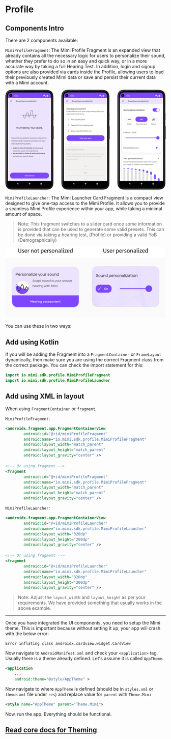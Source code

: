 # Profile

## Components Intro

There are 2 components available:

`MimiProfileFragment`: The Mimi Profile Fragment is an expanded view that already contains all the necessary logic for users to personalize their sound, whether they prefer to do so in an easy and quick way, or in a more accurate way by taking a full Hearing Test. In addition, login and signup options are also provided via cards inside the Profile, allowing users to load their previously created Mimi data or save and persist their current data with a Mimi account.

![](img/integration/img_1.png)

`MimiProfileLauncher`: The Mimi Launcher Card Fragment is a compact view designed to give one-tap access to the Mimi Profile. It allows you to provide a seamless Mimi Profile experience within your app, while taking a minimal amount of space.
> Note: This fragment switches to a slider card once some information is provided that can be used to generate some valid presets. This can be done via taking a hearing test, (Profile) or providing a valid YoB (Demographically)

![](img/integration/img_2.png)

You can use these in two ways:

## Add using Kotlin

If you will be adding the Fragment into a `FragmentContainer` or `FrameLayout` dynamically, then make sure you are using the correct Fragment class from the correct package. You can check the import statement for this:

```kotlin
import io.mimi.sdk.profile.MimiProfileFragment
import io.mimi.sdk.profile.MimiProfileLauncher
```

## Add using XML in layout

When using  `FragmentContainer` or `fragment`,

`MimiProfileFragment`:

```xml
<androidx.fragment.app.FragmentContainerView
        android:id="@+id/mimiProfileFragment"
        android:name="io.mimi.sdk.profile.MimiProfileFragment"
        android:layout_width="match_parent"
        android:layout_height="match_parent"
        android:layout_gravity="center" />

<!-- Or using fragment -->
<fragment
        android:id="@+id/mimiProfileFragment"
        android:name="io.mimi.sdk.profile.MimiProfileFragment"
        android:layout_width="match_parent"
        android:layout_height="match_parent"
        android:layout_gravity="center" />
```

`MimiProfileLauncher`:

```xml
<androidx.fragment.app.FragmentContainerView
        android:id="@+id/mimiProfileLauncher"
        android:name="io.mimi.sdk.profile.MimiProfileLauncher"
        android:layout_width="320dp"
        android:layout_height="200dp"
        android:layout_gravity="center" />

<!-- Or using fragment -->
<fragment
        android:id="@+id/mimiProfileLauncher"
        android:name="io.mimi.sdk.profile.MimiProfileLauncher"
        android:layout_width="320dp"
        android:layout_height="200dp"
        android:layout_gravity="center" />
```

> Note: Adjust the `layout_width` and `layout_height` as per your requirements. We have provided something that usually works in the above example.

---

Once you have integrated the UI components, you need to setup the Mimi theme. This is important because without setting it up, your app will crash with the below error:

```error
Error inflating class androidx.cardview.widget.CardView
```

Now navigate to `AndroidManifest.xml` and check your `<application>` tag. Usually there is a theme already defined. Let's assume it is called `AppTheme`.

```xml
<application
    ...
    android:theme="@style/AppTheme" >
```

Now navigate to where `AppTheme` is defined (should be in `styles.xml` or `theme.xml` file under `res`) and replace value for `parent` with `Theme.Mimi`

```xml
<style name="AppTheme" parent="Theme.Mimi">
```

Now, run the app. Everything should be functional.

## [Read core docs for Theming](https://mimihearingtechnologies.github.io/SDK-Android/latest/theming/)
